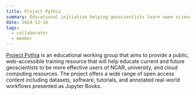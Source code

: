 ```yaml
---
title: Project Pythia
summary: Educational initiative helping geoscientists learn open science tools and workflows
date: 2024-12-10
tags:
  - collaborator
  - member
---
```


[Project Pythia](https://projectpythia.org/) is an educational working group that aims to provide a public, web-accessible training resource that will help educate current and future geoscientists to be more effective users of NCAR, university, and cloud computing resources. The project offers a wide range of open access content including datasets, software, tutorials, and annotated real-world workflows presented as Jupyter Books.
